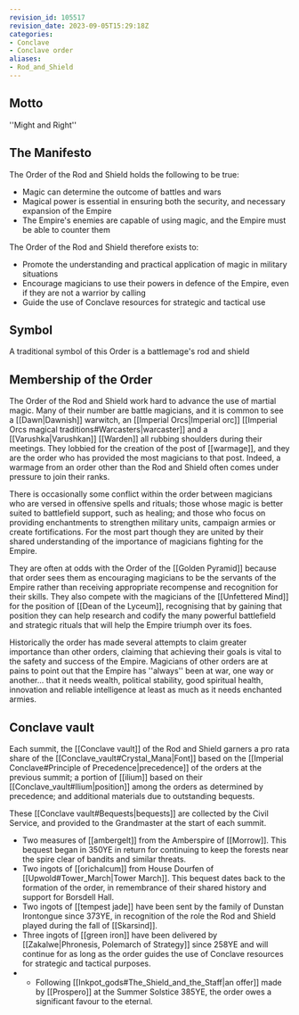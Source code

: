 ```yaml
---
revision_id: 105517
revision_date: 2023-09-05T15:29:18Z
categories:
- Conclave
- Conclave order
aliases:
- Rod_and_Shield
---
```


## Motto
''Might and Right''

## The Manifesto
The Order of the Rod and Shield holds the following to be true:

* Magic can determine the outcome of battles and wars
* Magical power is essential in ensuring both the security, and necessary expansion of the Empire
* The Empire's enemies are capable of using magic, and the Empire must be able to counter them

The Order of the Rod and Shield therefore exists to:

* Promote the understanding and practical application of magic in military situations
* Encourage magicians to use their powers in defence of the Empire, even if they are not a warrior by calling
* Guide the use of Conclave resources for strategic and tactical use

## Symbol
A traditional symbol of this Order is a battlemage's rod and shield

## Membership of the Order
The Order of the Rod and Shield work hard to advance the use of martial magic. Many of their number are battle magicians, and it is common to see a [[Dawn|Dawnish]] warwitch, an [[Imperial Orcs|Imperial orc]] [[Imperial Orcs magical traditions#Warcasters|warcaster]] and a [[Varushka|Varushkan]] [[Warden]] all rubbing shoulders during their meetings. They lobbied for the creation of the post of [[warmage]], and they are the order who has provided the most magicians to that post. Indeed, a warmage from an order other than the Rod and Shield often comes under pressure to join their ranks.

There is occasionally some conflict within the order between magicians who are versed in offensive spells and rituals; those whose magic is better suited to battlefield support, such as healing; and those who focus on providing enchantments to strengthen military units, campaign armies or create fortifications. For the most part though they are united by their shared understanding of the importance of magicians fighting for the Empire.

They are often at odds with the Order of the [[Golden Pyramid]] because that order sees them as encouraging magicians to be the servants of the Empire rather than receiving appropriate recompense and recognition for their skills. They also compete with the magicians of the [[Unfettered Mind]] for the position of [[Dean of the Lyceum]], recognising that by gaining that position they can help research and codify the many powerful battlefield and strategic rituals that will help the Empire triumph over its foes.

Historically the order has made several attempts to claim greater importance than other orders, claiming that achieving their goals is vital to the safety and success of the Empire. Magicians of other orders are at pains to point out that the Empire has ''always'' been at war, one way or another... that it needs wealth, political stability, good spiritual health, innovation and reliable intelligence at least as much as it needs enchanted armies.

## Conclave vault
Each summit, the [[Conclave vault]] of the Rod and Shield garners a pro rata share of the [[Conclave_vault#Crystal_Mana|Font]] based on the [[Imperial Conclave#Principle of Precedence|precedence]] of the orders at the previous summit; a portion of [[ilium]] based on their [[Conclave_vault#Ilium|position]] among the orders as determined by precedence; and additional materials due to outstanding bequests.

These [[Conclave vault#Bequests|bequests]] are collected by the Civil Service, and provided to the Grandmaster at the start of each summit.
* Two measures of [[ambergelt]] from the Amberspire of [[Morrow]]. This bequest began in 350YE in return for continuing to keep the forests near the spire clear of bandits and similar threats. 
* Two ingots of [[orichalcum]] from House Dourfen of [[Upwold#Tower_March|Tower March]]. This bequest dates back to the formation of the order, in remembrance of their shared history and support for Borsdell Hall.
* Two ingots of [[tempest jade]] have been sent by the family of Dunstan Irontongue since 373YE, in recognition of the role the Rod and Shield played during the fall of [[Skarsind]].
* Three ingots of [[green iron]] have been delivered by [[Zakalwe|Phronesis, Polemarch of Strategy]] since 258YE and will continue for as long as the order guides the use of Conclave resources for strategic and tactical purposes.
* * Following [[Inkpot_gods#The_Shield_and_the_Staff|an offer]] made by [[Prospero]] at the Summer Solstice 385YE, the order owes a significant favour to the eternal.


